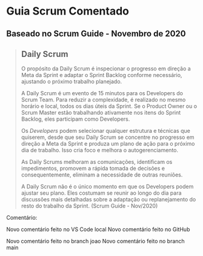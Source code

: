 # Guia Scrum Comentado

## Baseado no Scrum Guide - Novembro de 2020

> ## Daily Scrum
>
> O propósito da Daily Scrum é inspecionar o progresso em direção a Meta da Sprint e adaptar o 
> Sprint Backlog conforme necessário, ajustando o próximo trabalho planejado.
>
> A Daily Scrum é um evento de 15 minutos para os Developers do Scrum Team. Para reduzir a 
> complexidade, é realizado no mesmo horário e local, todos os dias úteis da Sprint. Se o 
> Product Owner ou o Scrum Master estão trabalhando ativamente nos itens do Sprint Backlog, 
> eles participam como Developers.
>
> Os *Developers* podem selecionar qualquer estrutura e técnicas que quiserem, desde que seu 
> Daily Scrum se concentre no progresso em direção a Meta da Sprint e produza um plano de 
> ação para o próximo dia de trabalho. Isso cria foco e melhora o autogerenciamento.
>
> As Daily Scrums melhoram as comunicações, identificam os impedimentos, promovem a rápida 
> tomada de decisões e consequentemente, eliminam a necessidade de outras reuniões.
>
> A Daily Scrum não é o único momento em que os Developers podem ajustar seu plano. Eles 
> costumam se reunir ao longo do dia para discussões mais detalhadas sobre a adaptação ou 
> replanejamento do resto do trabalho da Sprint. (Scrum Guide - Nov/2020)

Comentário:

Novo comentário feito no VS Code local
Novo comentário feito no GitHub

Novo comentário feito no branch joao
Novo comentário feito no branch main
